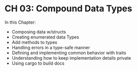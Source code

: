 # CH 03: Compound Data Types
In this Chapter:
- Composing data w/structs
- Creating enumerated data Types
- Add methods to types
- Handling errors in a type-safe manner
- Defining and implementing common behavior with traits
- Understanding how to keep implementation details private
- Using cargo to build docs
